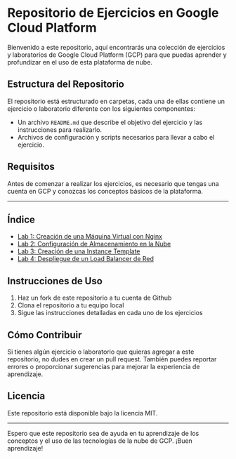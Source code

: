 # Repositorio de Ejercicios en Google Cloud Platform

Bienvenido a este repositorio, aquí encontrarás una colección de ejercicios y laboratorios de Google Cloud Platform (GCP) para que puedas aprender y profundizar en el uso de esta plataforma de nube.

## Estructura del Repositorio
El repositorio está estructurado en carpetas, cada una de ellas contiene un ejercicio o laboratorio diferente con los siguientes componentes:
- Un archivo `README.md` que describe el objetivo del ejercicio y las instrucciones para realizarlo.
- Archivos de configuración y scripts necesarios para llevar a cabo el ejercicio.

## Requisitos
Antes de comenzar a realizar los ejercicios, es necesario que tengas una cuenta en GCP y conozcas los conceptos básicos de la plataforma.

---

## Índice
- [Lab 1: Creación de una Máquina Virtual con Nginx](Lab1_Creacion_de_una_Maquina_Virtual_con_Nginx)
- [Lab 2: Configuración de Almacenamiento en la Nube](Lab2_Configuracion_de_Almacenamiento_en_la_Nube)
- [Lab 3: Creación de una Instance Template](Lab3_Instance_Templates)
- [Lab 4: Despliegue de un Load Balancer de Red](Lab4_Network_LB)


## Instrucciones de Uso
1. Haz un fork de este repositorio a tu cuenta de Github
2. Clona el repositorio a tu equipo local
3. Sigue las instrucciones detalladas en cada uno de los ejercicios

## Cómo Contribuir
Si tienes algún ejercicio o laboratorio que quieras agregar a este repositorio, no dudes en crear un pull request. También puedes reportar errores o proporcionar sugerencias para mejorar la experiencia de aprendizaje.

## Licencia
Este repositorio está disponible bajo la licencia MIT.

---

Espero que este repositorio sea de ayuda en tu aprendizaje de los conceptos y el uso de las tecnologías de la nube de GCP. ¡Buen aprendizaje!